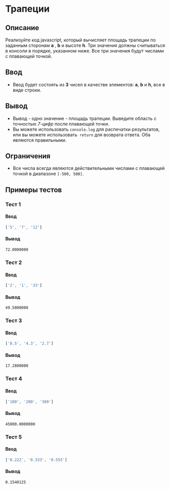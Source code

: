 # Трапеции

## Описание
Реализуйте код javascript, который вычисляет площадь трапеции по заданным сторонам **a** , **b** и высоте **h**.
Три значения должны считываться в консоли в порядке, указанном ниже. Все три значения будут числами с плавающей точкой.

## Ввод
- Ввод будет состоять из  **3** чисел в качестве элементов: **a**, **b** и **h**, все в виде строки.

## Вывод
- Вывод - одно значение - площадь трапеции. Выведите область с точностью _7-цифр_ после плавающей точки.
- Вы можете использовать `console.log` для распечатки результатов, или вы можете использовать` return` для возврата ответа. Оба являются правильными.

## Ограничения
- Все числа всегда являются действительными числами с плавающей точкой в диапазоне `[-500, 500]`.

## Примеры тестов

### Тест 1

#### Ввод
```js
['5', '7', '12']
```

#### Вывод
```
72.0000000
```

### Тест 2

#### Ввод
```js
['2', '1', '33']
```

#### Вывод
```
49.5000000
```

### Тест 3

#### Ввод
```js
['8.5', '4.3', '2.7']
```

#### Вывод
```
17.2800000
```

### Тест 4

#### Ввод
```js
['100', '200', '300']
```

#### Вывод
```
45000.0000000
```

### Тест 5

#### Ввод
```js
['0.222', '0.333', '0.555']
```

#### Вывод
```
0.1540125
```
